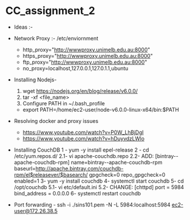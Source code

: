 # CC_assignment_2

* Ideas :-

* Network Proxy :- /etc/enviornment
  - http_proxy="http://wwwproxy.unimelb.edu.au:8000"
  - https_proxy="http://wwwproxy.unimelb.edu.au:8000"
  - ftp_proxy="http://wwwproxy.unimelb.edu.au:8000"
  - no_proxy=localhost,127.0.0.1,127.0.1.1,ubuntu

* Installing Nodejs-
  1. wget https://nodejs.org/en/blog/release/v6.0.0/
  2. tar -xf <file_name>
  3. Configure PATH in ~/.bash_profile
    - export PATH=/home/ec2-user/node-v6.0.0-linux-x64/bin:$PATH
    
* Resolving docker and proxy issues
  - https://www.youtube.com/watch?v=P0W_LhBjDgI
  - https://www.youtube.com/watch?v=hDuyvdzLWlo
  
* Installing CouchDB
  1 - yum -y install epel-release
  2 - cd /etc/yum.repos.d/
    2.1- vi apache-couchdb.repo
    2.2- ADD:
         [bintray--apache-couchdb-rpm]
         name=bintray--apache-couchdb-rpm
         baseurl=http://apache.bintray.com/couchdb-rpm/el$releasever/$basearch/
         gpgcheck=0
         repo_gpgcheck=0
         enabled=1
  3- yum -y install couchdb
  4- systemctl start couchdb
  5- cd /opt/couchdb
    5.1- vi etc/default.ini
    5.2- CHANGE:
         [chttpd]
         port = 5984
         bind_address = 0.0.0.0
  6- systemctl restart couchdb
  
* Port forwarding - ssh -i ./sins101.pem -N -L 5984:localhost:5984 ec2-user@172.26.38.5
